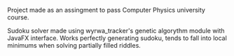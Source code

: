 Project made as an assingment to pass Computer Physics university course.

Sudoku solver made using wyrwa_tracker's genetic algorythm module with JavaFX interface. Works perfectly generating sudoku, tends to fall into local minimums when solving partially filled riddles.
